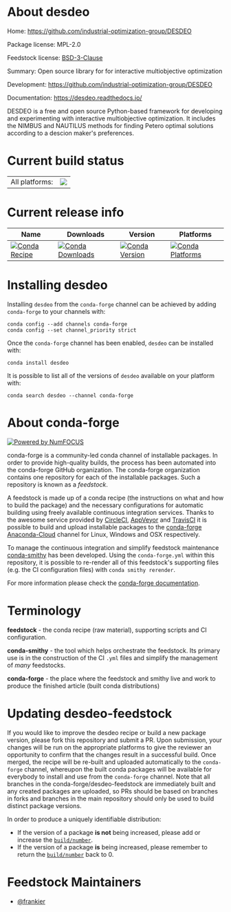 About desdeo
============

Home: https://github.com/industrial-optimization-group/DESDEO

Package license: MPL-2.0

Feedstock license: [BSD-3-Clause](https://github.com/conda-forge/desdeo-feedstock/blob/master/LICENSE.txt)

Summary: Open source library for for interactive multiobjective optimization

Development: https://github.com/industrial-optimization-group/DESDEO

Documentation: https://desdeo.readthedocs.io/

DESDEO is a free and open source Python-based framework for developing and
experimenting with interactive multiobjective optimization. It includes the
NIMBUS and NAUTILUS methods for finding Petero optimal solutions according
to a descion maker's preferences.


Current build status
====================


<table><tr><td>All platforms:</td>
    <td>
      <a href="https://dev.azure.com/conda-forge/feedstock-builds/_build/latest?definitionId=2849&branchName=master">
        <img src="https://dev.azure.com/conda-forge/feedstock-builds/_apis/build/status/desdeo-feedstock?branchName=master">
      </a>
    </td>
  </tr>
</table>

Current release info
====================

| Name | Downloads | Version | Platforms |
| --- | --- | --- | --- |
| [![Conda Recipe](https://img.shields.io/badge/recipe-desdeo-green.svg)](https://anaconda.org/conda-forge/desdeo) | [![Conda Downloads](https://img.shields.io/conda/dn/conda-forge/desdeo.svg)](https://anaconda.org/conda-forge/desdeo) | [![Conda Version](https://img.shields.io/conda/vn/conda-forge/desdeo.svg)](https://anaconda.org/conda-forge/desdeo) | [![Conda Platforms](https://img.shields.io/conda/pn/conda-forge/desdeo.svg)](https://anaconda.org/conda-forge/desdeo) |

Installing desdeo
=================

Installing `desdeo` from the `conda-forge` channel can be achieved by adding `conda-forge` to your channels with:

```
conda config --add channels conda-forge
conda config --set channel_priority strict
```

Once the `conda-forge` channel has been enabled, `desdeo` can be installed with:

```
conda install desdeo
```

It is possible to list all of the versions of `desdeo` available on your platform with:

```
conda search desdeo --channel conda-forge
```


About conda-forge
=================

[![Powered by NumFOCUS](https://img.shields.io/badge/powered%20by-NumFOCUS-orange.svg?style=flat&colorA=E1523D&colorB=007D8A)](http://numfocus.org)

conda-forge is a community-led conda channel of installable packages.
In order to provide high-quality builds, the process has been automated into the
conda-forge GitHub organization. The conda-forge organization contains one repository
for each of the installable packages. Such a repository is known as a *feedstock*.

A feedstock is made up of a conda recipe (the instructions on what and how to build
the package) and the necessary configurations for automatic building using freely
available continuous integration services. Thanks to the awesome service provided by
[CircleCI](https://circleci.com/), [AppVeyor](https://www.appveyor.com/)
and [TravisCI](https://travis-ci.com/) it is possible to build and upload installable
packages to the [conda-forge](https://anaconda.org/conda-forge)
[Anaconda-Cloud](https://anaconda.org/) channel for Linux, Windows and OSX respectively.

To manage the continuous integration and simplify feedstock maintenance
[conda-smithy](https://github.com/conda-forge/conda-smithy) has been developed.
Using the ``conda-forge.yml`` within this repository, it is possible to re-render all of
this feedstock's supporting files (e.g. the CI configuration files) with ``conda smithy rerender``.

For more information please check the [conda-forge documentation](https://conda-forge.org/docs/).

Terminology
===========

**feedstock** - the conda recipe (raw material), supporting scripts and CI configuration.

**conda-smithy** - the tool which helps orchestrate the feedstock.
                   Its primary use is in the construction of the CI ``.yml`` files
                   and simplify the management of *many* feedstocks.

**conda-forge** - the place where the feedstock and smithy live and work to
                  produce the finished article (built conda distributions)


Updating desdeo-feedstock
=========================

If you would like to improve the desdeo recipe or build a new
package version, please fork this repository and submit a PR. Upon submission,
your changes will be run on the appropriate platforms to give the reviewer an
opportunity to confirm that the changes result in a successful build. Once
merged, the recipe will be re-built and uploaded automatically to the
`conda-forge` channel, whereupon the built conda packages will be available for
everybody to install and use from the `conda-forge` channel.
Note that all branches in the conda-forge/desdeo-feedstock are
immediately built and any created packages are uploaded, so PRs should be based
on branches in forks and branches in the main repository should only be used to
build distinct package versions.

In order to produce a uniquely identifiable distribution:
 * If the version of a package **is not** being increased, please add or increase
   the [``build/number``](https://docs.conda.io/projects/conda-build/en/latest/resources/define-metadata.html#build-number-and-string).
 * If the version of a package **is** being increased, please remember to return
   the [``build/number``](https://docs.conda.io/projects/conda-build/en/latest/resources/define-metadata.html#build-number-and-string)
   back to 0.

Feedstock Maintainers
=====================

* [@frankier](https://github.com/frankier/)

